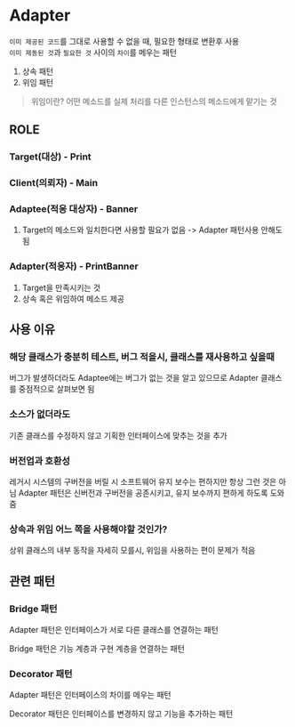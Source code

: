 # Adapter

`이미 제공된 코드`를 그대로 사용할 수 없을 때, 필요한 형태로 변환후 사용  
`이미 제동된 것`과 `필요한 것` 사이의 `차이`를 메우는 패턴

1. 상속 패턴
2. 위임 패턴

> 위임이란?
> 어떤 메소드를 실제 처리를 다른 인스턴스의 메소드에게 맡기는 것

## ROLE

### Target(대상) - Print

### Client(의뢰자) - Main

### Adaptee(적응 대상자) - Banner

1. Target의 메소드와 일치한다면 사용할 필요가 없음 -> Adapter 패턴사용 안해도 됨

### Adapter(적응자) - PrintBanner

1. Target을 만족시키는 것
2. 상속 혹은 위임하여 메소드 제공

## 사용 이유

### 해당 클래스가 충분히 테스트, 버그 적을시, 클래스를 재사용하고 싶을때

버그가 발생하더라도 Adaptee에는 버그가 없는 것을 알고 있으므로 Adapter 클래스를 중점적으로 살펴보면 됨

### 소스가 없더라도

기존 클래스를 수정하지 않고 기획한 인터페이스에 맞추는 것을 추가

### 버전업과 호환성

레거시 시스템의 구버전을 버릴 시 소프트웨어 유지 보수는 편하지만 항상 그런 것은 아님
Adapter 패턴은 신버전과 구버전을 공존시키고, 유지 보수까지 편하게 하도록 도와줌

### 상속과 위임 어느 쪽을 사용해야할 것인가?

상위 클래스의 내부 동작을 자세히 모를시, 위임을 사용하는 편이 문제가 적음

## 관련 패턴

### Bridge 패턴

Adapter 패턴은 인터페이스가 서로 다른 클래스를 연결하는 패턴

Bridge 패턴은 기능 계층과 구현 계층을 연결하는 패턴

### Decorator 패턴

Adapter 패턴은 인터페이스의 차이를 메우는 패턴

Decorator 패턴은 인터페이스를 변경하지 않고 기능을 추가하는 패턴
